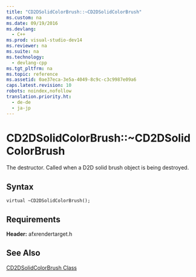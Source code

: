 ```yaml
---
title: "CD2DSolidColorBrush::~CD2DSolidColorBrush"
ms.custom: na
ms.date: 09/19/2016
ms.devlang: 
  - C++
ms.prod: visual-studio-dev14
ms.reviewer: na
ms.suite: na
ms.technology: 
  - devlang-cpp
ms.tgt_pltfrm: na
ms.topic: reference
ms.assetid: 0ae37eca-3e5a-4049-8c9c-c3c9987e09a6
caps.latest.revision: 10
robots: noindex,nofollow
translation.priority.ht: 
  - de-de
  - ja-jp
---
```

# CD2DSolidColorBrush::~CD2DSolidColorBrush
The destructor. Called when a D2D solid brush object is being destroyed.  
  
## Syntax  
  
```  
virtual ~CD2DSolidColorBrush();  
```  
  
## Requirements  
 **Header:** afxrendertarget.h  
  
## See Also  
 [CD2DSolidColorBrush Class](../vs140/CD2DSolidColorBrush-Class.md)